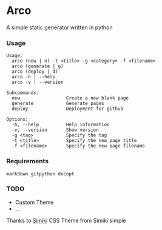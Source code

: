 # Arco
A simple static generator written in python

### Usage
```
Usage:
  arco (new | n) -t <title> -g <category> -f <filename>
  arco (generate | g)
  arco (deploy | d)
  arco -h | --help
  arco -v | --version

Subcommands:
  new                 Create a new blank page
  generate            Generate pages
  deploy              Deployment for github

Options:
  -h, --help          Help information
  -v, --version       Show version
  -g <tag>            Specify the tag
  -t <title>          Specify the new page title
  -f <filename>       Specify the new page filename
```

### Requirements
`markdown gitpython docopt`


### TODO
- Custom Theme
- ...

Thanks to [Simiki](https://github.com/tankywoo/simiki)
CSS Theme from Simiki simple
